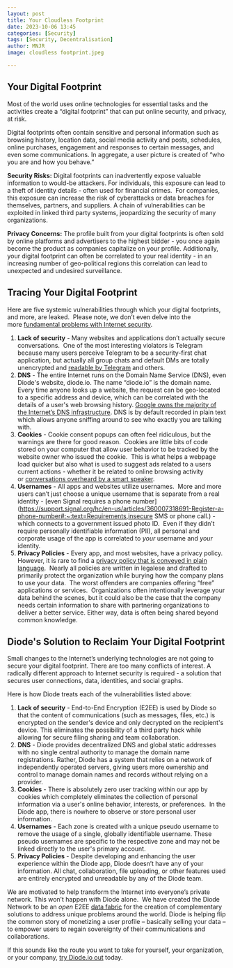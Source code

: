 ```yaml
---
layout: post
title: Your Cloudless Footprint 
date: 2023-10-06 13:45
categories: [Security]
tags: [Security, Decentralisation]
author: MNJR
image: cloudless footprint.jpeg

---
```

## **Your Digital Footprint**

Most of the world uses online technologies for essential tasks and the activities create a “digital footprint” that can put online security, and privacy, at risk.

Digital footprints often contain sensitive and personal information such as browsing history, location data, social media activity and posts, schedules, online purchases, engagement and responses to certain messages, and even some communications. In aggregate, a user picture is created of “who you are and how you behave.”

**Security Risks:** Digital footprints can inadvertently expose valuable information to would-be attackers. For individuals, this exposure can lead to a theft of identity details - often used for financial crimes.  For companies, this exposure can increase the risk of cyberattacks or data breaches for themselves, partners, and suppliers. A chain of vulnerabilities can be exploited in linked third party systems, jeopardizing the security of many organizations.

**Privacy Concerns:** The profile built from your digital footprints is often sold by online platforms and advertisers to the highest bidder - you once again become the product as companies capitalize on your profile. Additionally, your digital footprint can often be correlated to your real identity - in an increasing number of geo-political regions this correlation can lead to unexpected and undesired surveillance.

## **Tracing Your Digital Footprint**

Here are five systemic vulnerabilities through which your digital footprints, and more, are leaked.  Please note, we don’t even delve into the more [fundamental problems with Internet security](https://diode.io/blog/why-there-are-3652-organizations-that-can-read-everyones-encrypted-traffic).  

1.  **Lack of security** - Many websites and applications don’t actually secure conversations.  One of the most interesting violators is Telegram because many users perceive Telegram to be a security-first chat application, but actually all group chats and default DMs are totally unencrypted and [readable by Telegram](https://www.makeuseof.com/telegram-security/) and others.
2.  **DNS** - The entire Internet runs on the Domain Name Service (DNS), even Diode's website, diode.io. The name “diode.io” is the domain name.  Every time anyone looks up a website, the request can be geo-located to a specific address and device, which can be correlated with the details of a user's web browsing history. [Google owns the majority of the Internet’s DNS infrastructure](https://en.wikipedia.org/wiki/Google_Public_DNS). DNS is by default recorded in plain text which allows anyone sniffing around to see who exactly you are talking with.
3.  **Cookies** - Cookie consent popups can often feel ridiculous, but the warnings are there for good reason.  Cookies are little bits of code stored on your computer that allow user behavior to be tracked by the website owner who issued the cookie.  This is what helps a webpage load quicker but also what is used to suggest ads related to a users current actions - whether it be related to online browsing activity or [conversations overheard by a smart speaker](https://www.theverge.com/2022/4/28/23047026/amazon-alexa-voice-data-targeted-ads-research-report).
4.  **Usernames** - All apps and websites utilize usernames.  More and more users can’t just choose a unique username that is separate from a real identity - [even Signal requires a phone number](https://support.signal.org/hc/en-us/articles/360007318691-Register-a-phone-number#:~:text=Requirements,insecure SMS or phone call.) - which connects to a government issued photo ID.  Even if they didn’t require personally identifiable information (PII), all personal and corporate usage of the app is correlated to _your_ username and _your_ identity. 
5.  **Privacy Policies** - Every app, and most websites, have a privacy policy.  However, it is rare to find a [privacy policy that is conveyed in plain language](https://www.theatlantic.com/technology/archive/2012/03/reading-the-privacy-policies-you-encounter-in-a-year-would-take-76-work-days/253851/).  Nearly all policies are written in legalese and drafted to primarily protect the organization while burying how the company plans to use your data.  The worst offenders are companies offering “free” applications or services.  Organizations often intentionally leverage your data behind the scenes, but it could also be the case that the company needs certain information to share with partnering organizations to deliver a better service. Either way, data is often being shared beyond common knowledge.

## **Diode's Solution to Reclaim Your Digital Footprint**

Small changes to the Internet’s underlying technologies are not going to secure your digital footprint. There are too many conflicts of interest. A radically different approach to Internet security is required - a solution that secures user connections, data, identities, and social graphs.

Here is how Diode treats each of the vulnerabilities listed above:

1.  **Lack of security** - End-to-End Encryption (E2EE) is used by Diode so that the content of communications (such as messages, files, etc.) is encrypted on the sender's device and only decrypted on the recipient's device. This eliminates the possibility of a third party hack while allowing for secure filing sharing and team collaboration. 
2.  **DNS** - Diode provides decentralized DNS and global static addresses with no single central authority to manage the domain name registrations. Rather, Diode has a system that relies on a network of independently operated servers, giving users more ownership and control to manage domain names and records without relying on a provider. 
3.  **Cookies** - There is absolutely zero user tracking within our app by cookies which completely eliminates the collection of personal information via a user's online behavior, interests, or preferences.  In the Diode app, there is nowhere to observe or store personal user information.  
4.  **Usernames** - Each zone is created with a unique pseudo username to remove the usage of a single, globally identifiable username. These pseudo usernames are specific to the respective zone and may not be linked directly to the user's primary account.
5.  **Privacy Policies** - Despite developing and enhancing the user experience within the Diode app, Diode doesn’t have any of your information. All chat, collaboration, file uploading, or other features used are entirely encrypted and unreadable by any of the Diode team.

We are motivated to help transform the Internet into everyone’s private network. This won’t happen with Diode alone.  We have created the Diode Network to be an _open_ E2EE [data fabric](https://www.dataversity.net/data-fabric-architecture-101/) for the creation of complementary solutions to address unique problems around the world. Diode is helping flip the common story of monetizing a user profile – basically selling your data – to empower users to regain sovereignty of their communications and collaborations.  

If this sounds like the route you want to take for yourself, your organization, or your company, [try Diode.io out](https://diode.io/download/#download-app) today.
